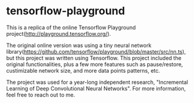 # tensorflow-playground
This is a replica of the online Tensorflow Playground project(http://playground.tensorflow.org/).

The original online version was using a tiny neural network library(https://github.com/tensorflow/playground/blob/master/src/nn.ts), but this project was written using Tensorflow. This project included the original functionalities, plus a few more features such as pause/restore, custimizable network size, and more data points patterns, etc.

The project was used for a year-long independent research, "Incremental Learning of Deep Convolutional Neural Networks". For more information, feel free to reach out to me.
